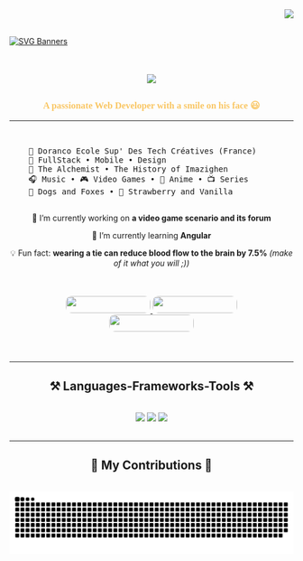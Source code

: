 <link rel="preconnect" href="https://fonts.googleapis.com">
<link rel="preconnect" href="https://fonts.gstatic.com" crossorigin>
<link href="https://fonts.googleapis.com/css2?family=Orbitron:wght@400..900&display=swap" rel="stylesheet">

<img align="right" src="https://visitor-badge.laobi.icu/badge?page_id=salesp07.salesp07" />
<br><br>

[![SVG Banners](https://svg-banners.vercel.app/api?type=glitch&text1=Wake+up,+Sassid...&width=1050&height=400&font=courier)](https://github.com/Akshay090/svg-banners)

<h1 align="center">
    <img src="https://readme-typing-svg.herokuapp.com/?font=Righteous&size=35&center=true&vCenter=true&width=500&height=70&duration=4000&lines=Hi+There!+👋;+It's+me:+Sassid!;" />
</h1>

<h3 align="center" style="color: rgb(249, 198, 99); font-family: orbitron">A passionate Web Developer with a smile on his face 😃  </h3>

<hr>

<br/>

<div>
 <pre>
    🏫 Doranco Ecole Sup' Des Tech Créatives (France)
    💼 FullStack • Mobile • Design 
    📖 The Alchemist • The History of Imazighen
    🎧 Music • 🎮 Video Games • 🍥 Anime • 📺 Series
    🐾 Dogs and Foxes • 🍓 Strawberry and Vanilla 
 </pre>
</div>

<div align="center">

🔭 I’m currently working on **a video game scenario and its forum**

🌱 I’m currently learning **Angular**

💡 Fun fact: **wearing a tie can reduce blood flow to the brain by 7.5%** 
_(make of it what you will ;))_

 </div>

 <div align="center" style="margin:50px"> 
  <a href="https://sassid.github.io/Portfolio/" target="_blank">
     <img src="https://img.shields.io/badge/Portfolio-FF5722?style=for-the-badge&logo=todoist&logoColor=white" target="_blank" style="border-radius: 10px; height:30px; width:150px"/> 
  </a>
  <a href="https://www.linkedin.com/in/sassid/" target="_blank">
    <img src="https://img.shields.io/badge/LinkedIn-0077B5?style=for-the-badge&logo=linkedin&logoColor=white" target="_blank" style="border-radius: 10px; height:30px; width:150px" />
  </a>
  <a href="mailto:&#115;&#97;&#115;&#115;&#105;&#100;&#46;&#100;&#101;&#118;&#97;&#110;&#100;&#100;&#101;&#115;&#105;&#103;&#110;&#115;&#64;&#103;&#109;&#97;&#105;&#108;&#46;&#99;&#111;&#109;">
    <img src="https://img.shields.io/badge/Gmail-333333?style=for-the-badge&logo=gmail&logoColor=red" style="border-radius: 10px; width:150px; height: 30px" />
  </a>
</div>

 <hr/>

<h2 align="center">⚒️ Languages-Frameworks-Tools ⚒️</h2>
<br/>
<div align="center">
    <img src="https://skillicons.dev/icons?i=html,css,javascript,typescript,sass,md,php,mysql" />
    <img src="https://skillicons.dev/icons?i=bootstrap,nodejs,react,express,vite,tailwind,symfony,mongodb" />
    <img src="https://skillicons.dev/icons?i=vscode,figma,git,github,postman,npm,bash" /><br>
</div>

<br/>
<hr/>

<div align="center">
  <h2>🐍 My Contributions 🐍</h2>
  <br>
    <source media="(prefers-color-scheme: dark)" srcset="https://raw.githubusercontent.com/Sassid/Sassid/output/github-contribution-grid-snake-dark.svg">
  <source media="(prefers-color-scheme: light)" srcset="https://raw.githubusercontent.com/Sassid/Sassid/output/github-contribution-grid-snake.svg">
  <img alt="snake eating my contributions" src="https://raw.githubusercontent.com/Sassid/Sassid/output/github-contribution-grid-snake.svg" />
  
  <br/><br/><br/>
</div>
